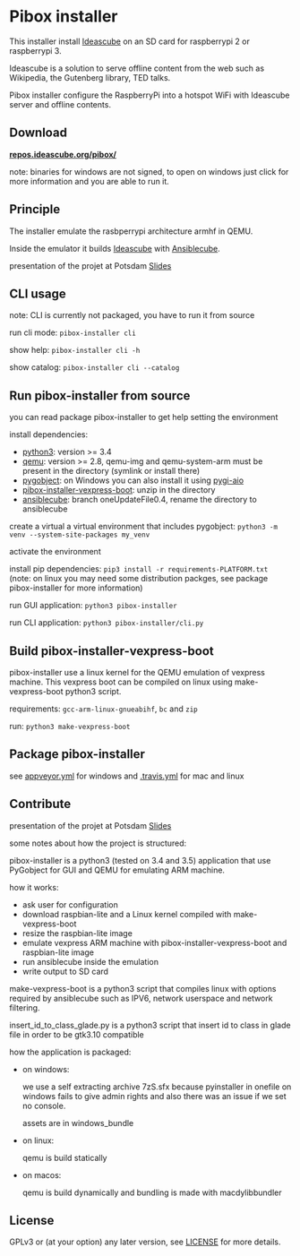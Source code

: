 # Pibox installer

This installer install [Ideascube](https://framagit.org/ideascube/ideascube) on an SD card for raspberrypi 2 or raspberrypi 3.

Ideascube is a solution to serve offline content from the web such as Wikipedia, the Gutenberg library, TED talks.

Pibox installer configure the RaspberryPi into a hotspot WiFi with Ideascube server and offline contents.

## Download

[**repos.ideascube.org/pibox/**](http://repos.ideascube.org/pibox/)

note: binaries for windows are not signed, to open on windows just click for more information and you are able to run it.

## Principle

The installer emulate the rasbperrypi architecture armhf in QEMU.

Inside the emulator it builds [Ideascube](https://framagit.org/ideascube/ideascube) with [Ansiblecube](https://github.com/ideascube/ansiblecube).

presentation of the projet at Potsdam [Slides](http://wiki.kiwix.org/w/images/4/43/Pibox_installer_potsdam_2017_presentation.pdf)

## CLI usage

note: CLI is currently not packaged, you have to run it from source

run cli mode: `pibox-installer cli`

show help: `pibox-installer cli -h`

show catalog: `pibox-installer cli --catalog`

## Run pibox-installer from source

you can read package pibox-installer to get help setting the environment

install dependencies:

* [python3](https://www.python.org/downloads/): version >= 3.4
* [qemu](http://www.qemu.org/download/): version >= 2.8, qemu-img and qemu-system-arm must be present in the directory (symlink or install there)
* [pygobject](https://pygobject.readthedocs.io/en/latest/getting_started.html):
  on Windows you can also install it using [pygi-aio](https://sourceforge.net/projects/pygobjectwin32/)
* [pibox-installer-vexpress-boot](http://download.kiwix.org/dev/pibox-installer-vexpress-boot.zip): unzip in the directory
* [ansiblecube](https://framagit.org/ideascube/ansiblecube/): branch oneUpdateFile0.4, rename the directory to ansiblecube

create a virtual a virtual environment that includes pygobject: `python3 -m venv --system-site-packages my_venv`

activate the environment

install pip dependencies: `pip3 install -r requirements-PLATFORM.txt`
(note: on linux you may need some distribution packges, see package pibox-installer for more information)

run GUI application: `python3 pibox-installer`

run CLI application: `python3 pibox-installer/cli.py`

## Build pibox-installer-vexpress-boot

pibox-installer use a linux kernel for the QEMU emulation of vexpress machine.
This vexpress boot can be compiled on linux using make-vexpress-boot python3 script.

requirements: `gcc-arm-linux-gnueabihf`, `bc` and `zip`

run: `python3 make-vexpress-boot`

## Package pibox-installer

see [appveyor.yml](appveyor.yml) for windows and [.travis.yml](.travis.yml) for mac and linux

## Contribute

presentation of the projet at Potsdam [Slides](http://wiki.kiwix.org/w/images/4/43/Pibox_installer_potsdam_2017_presentation.pdf)

some notes about how the project is structured:

pibox-installer is a python3 (tested on 3.4 and 3.5) application that use PyGobject for GUI and QEMU for emulating ARM machine.

how it works:
* ask user for configuration
* download raspbian-lite and a Linux kernel compiled with make-vexpress-boot
* resize the raspbian-lite image
* emulate vexpress ARM machine with pibox-installer-vexpress-boot and raspbian-lite image
* run ansiblecube inside the emulation
* write output to SD card

make-vexpress-boot is a python3 script that compiles linux with options required by ansiblecube such as IPV6, network userspace and network filtering.

insert_id_to_class_glade.py is a python3 script that insert id to class in glade file in order to be gtk3.10 compatible

how the application is packaged:

* on windows:

  we use a self extracting archive 7zS.sfx because pyinstaller in onefile on windows
  fails to give admin rights and also there was an issue if we set no console.

  assets are in windows_bundle

* on linux:

  qemu is build statically

* on macos:

  qemu is build dynamically and bundling is made with macdylibbundler

## License

GPLv3 or (at your option) any later version, see [LICENSE](https://framagit.org/ideascube/pibox-installer/blob/master/LICENSE) for more details.
